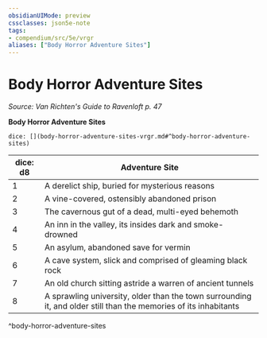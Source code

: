 ```yaml
---
obsidianUIMode: preview
cssclasses: json5e-note
tags:
- compendium/src/5e/vrgr
aliases: ["Body Horror Adventure Sites"]
---
```

# Body Horror Adventure Sites
*Source: Van Richten's Guide to Ravenloft p. 47* 

**Body Horror Adventure Sites**

`dice: [](body-horror-adventure-sites-vrgr.md#^body-horror-adventure-sites)`

| dice: d8 | Adventure Site |
|----------|----------------|
| 1 | A derelict ship, buried for mysterious reasons |
| 2 | A vine-covered, ostensibly abandoned prison |
| 3 | The cavernous gut of a dead, multi-eyed behemoth |
| 4 | An inn in the valley, its insides dark and smoke-drowned |
| 5 | An asylum, abandoned save for vermin |
| 6 | A cave system, slick and comprised of gleaming black rock |
| 7 | An old church sitting astride a warren of ancient tunnels |
| 8 | A sprawling university, older than the town surrounding it, and older still than the memories of its inhabitants |
^body-horror-adventure-sites